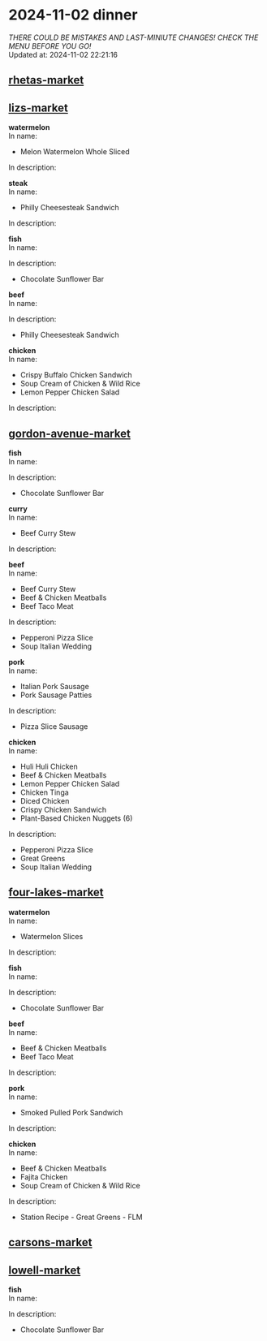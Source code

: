 # 2024-11-02 dinner  
*THERE COULD BE MISTAKES AND LAST-MINIUTE CHANGES! CHECK THE MENU BEFORE YOU GO!*  
Updated at: 2024-11-02 22:21:16  
## [rhetas-market](https://wisc-housingdining.nutrislice.com/menu/rhetas-market/dinner/2024-11-02)  
## [lizs-market](https://wisc-housingdining.nutrislice.com/menu/lizs-market/dinner/2024-11-02)  
**watermelon**  
In name:   
 - Melon Watermelon Whole Sliced  
  
In description:   
  
**steak**  
In name:   
 - Philly Cheesesteak Sandwich  
  
In description:   
  
**fish**  
In name:   
  
In description:   
 - Chocolate Sunflower Bar  
  
**beef**  
In name:   
  
In description:   
 - Philly Cheesesteak Sandwich  
  
**chicken**  
In name:   
 - Crispy Buffalo Chicken Sandwich  
 - Soup Cream of Chicken & Wild Rice  
 - Lemon Pepper Chicken Salad  
  
In description:   
  
## [gordon-avenue-market](https://wisc-housingdining.nutrislice.com/menu/gordon-avenue-market/dinner/2024-11-02)  
**fish**  
In name:   
  
In description:   
 - Chocolate Sunflower Bar  
  
**curry**  
In name:   
 - Beef Curry Stew  
  
In description:   
  
**beef**  
In name:   
 - Beef Curry Stew  
 - Beef & Chicken Meatballs  
 - Beef Taco Meat  
  
In description:   
 - Pepperoni Pizza Slice  
 - Soup Italian Wedding  
  
**pork**  
In name:   
 - Italian Pork Sausage  
 - Pork Sausage Patties  
  
In description:   
 - Pizza Slice Sausage  
  
**chicken**  
In name:   
 - Huli Huli Chicken  
 - Beef & Chicken Meatballs  
 - Lemon Pepper Chicken Salad  
 - Chicken Tinga  
 - Diced Chicken  
 - Crispy Chicken Sandwich  
 - Plant-Based Chicken Nuggets (6)  
  
In description:   
 - Pepperoni Pizza Slice  
 - Great Greens  
 - Soup Italian Wedding  
  
## [four-lakes-market](https://wisc-housingdining.nutrislice.com/menu/four-lakes-market/dinner/2024-11-02)  
**watermelon**  
In name:   
 - Watermelon Slices  
  
In description:   
  
**fish**  
In name:   
  
In description:   
 - Chocolate Sunflower Bar  
  
**beef**  
In name:   
 - Beef & Chicken Meatballs  
 - Beef Taco Meat  
  
In description:   
  
**pork**  
In name:   
 - Smoked Pulled Pork Sandwich  
  
In description:   
  
**chicken**  
In name:   
 - Beef & Chicken Meatballs  
 - Fajita Chicken  
 - Soup Cream of Chicken & Wild Rice  
  
In description:   
 - Station Recipe - Great Greens - FLM  
  
## [carsons-market](https://wisc-housingdining.nutrislice.com/menu/carsons-market/dinner/2024-11-02)  
## [lowell-market](https://wisc-housingdining.nutrislice.com/menu/lowell-market/dinner/2024-11-02)  
**fish**  
In name:   
  
In description:   
 - Chocolate Sunflower Bar  
  
  
